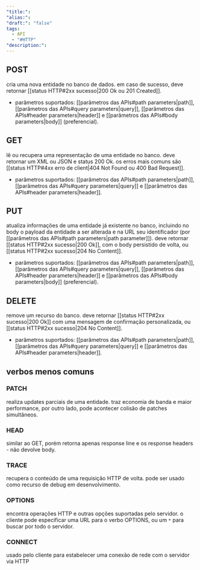 ```yaml
---
"title:": 
"alias:": 
"draft:": "false"
tags:
  - API
  - "#HTTP"
"description:":
---
```

## POST
cria uma nova entidade no banco de dados. em caso de sucesso, deve retornar [[status HTTP#2xx sucesso|200 Ok ou 201 Created]].
- parâmetros suportados: [[parâmetros das APIs#path parameters|path]], [[parâmetros das APIs#query parameters|query]], [[parâmetros das APIs#header parameters|header]] e [[parâmetros das APIs#body parameters|body]] (preferencial).
## GET
lê ou recupera uma representação de uma entidade no banco. deve retornar um XML ou JSON e status 200 Ok. os erros mais comuns são [[status HTTP#4xx erro de client|404 Not Found ou 400 Bad Request]].
- parâmetros suportados: [[parâmetros das APIs#path parameters|path]], [[parâmetros das APIs#query parameters|query]] e [[parâmetros das APIs#header parameters|header]].
## PUT
atualiza informações de uma entidade já existente no banco, incluindo no body o payload da entidade a ser alterada e na URL seu identificador (por [[parâmetros das APIs#path parameters|path parameter]]). deve retornar [[status HTTP#2xx sucesso|200 Ok]], com o body persistido de volta, ou [[status HTTP#2xx sucesso|204 No Content]].
- parâmetros suportados: [[parâmetros das APIs#path parameters|path]], [[parâmetros das APIs#query parameters|query]], [[parâmetros das APIs#header parameters|header]] e [[parâmetros das APIs#body parameters|body]] (preferencial).
## DELETE
remove um recurso do banco.  deve retornar  [[status HTTP#2xx sucesso|200 Ok]] com uma mensagem de confirmação personalizada, ou [[status HTTP#2xx sucesso|204 No Content]].
- parâmetros suportados: [[parâmetros das APIs#path parameters|path]], [[parâmetros das APIs#query parameters|query]] e [[parâmetros das APIs#header parameters|header]].
## verbos menos comuns
### PATCH
realiza updates parciais de uma entidade. traz economia de banda e maior performance, por outro lado, pode acontecer colisão de patches simultâneos.
### HEAD
similar ao GET, porém retorna apenas response line e os response headers - não devolve body.
### TRACE
recupera o conteúdo de uma requisição HTTP de volta. pode ser usado como recurso de debug em desenvolvimento.
### OPTIONS
encontra operações HTTP e outras opções suportadas pelo servidor. o cliente pode especificar uma URL para o verbo OPTIONS, ou um ```*``` para buscar por todo o servidor.
### CONNECT
usado pelo cliente para estabelecer uma conexão de rede com o servidor via HTTP